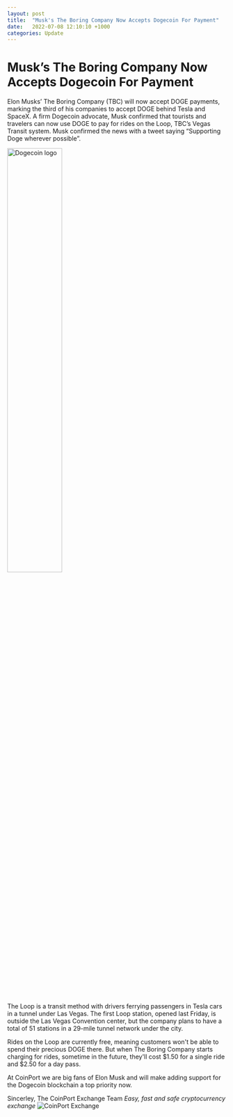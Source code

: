 ```yaml
---
layout: post
title:  "Musk's The Boring Company Now Accepts Dogecoin For Payment"
date:   2022-07-08 12:10:10 +1000
categories: Update
---
```

# Musk’s The Boring Company Now Accepts Dogecoin For Payment

Elon Musks’ The Boring Company (TBC) will now accept DOGE payments, marking the third of his companies to accept DOGE behind Tesla and SpaceX.  A firm Dogecoin advocate, Musk confirmed that tourists and travelers can now use DOGE to pay for rides on the Loop, TBC’s Vegas Transit system. Musk confirmed the news with a  tweet saying “Supporting Doge wherever possible”.

<img src="Dogecoin_Logo.png" alt="Dogecoin logo" class="center"  width= 50%>

The Loop is a transit method with drivers ferrying passengers in Tesla cars in a tunnel under Las Vegas. The first Loop station, opened last Friday, is outside the Las Vegas Convention center, but the company plans to have a total of 51 stations in a 29-mile tunnel network under the city.

Rides on the Loop are currently free, meaning customers won't be able to spend their precious DOGE there. But when The Boring Company starts charging for rides, sometime in the future, they'll cost $1.50 for a single ride and $2.50 for a day pass.

At CoinPort we are big fans of Elon Musk and will make adding support for the Dogecoin blockchain a top priority now.

Sincerley,
The CoinPort Exchange Team
*Easy, fast and safe cryptocurrency exchange*
![CoinPort Exchange](image/coinport.png)
